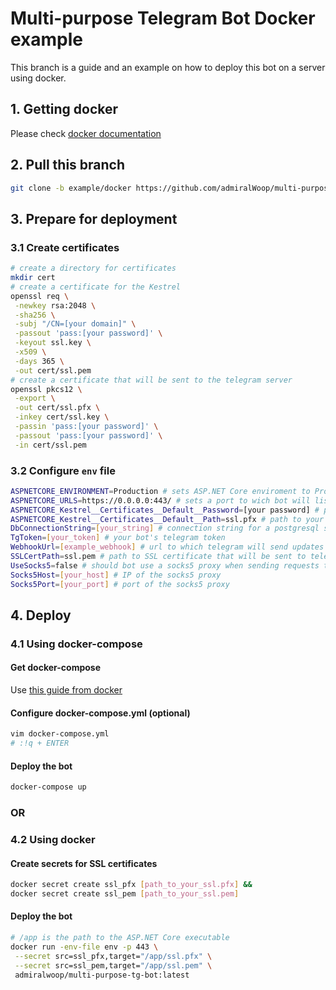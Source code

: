 # Multi-purpose Telegram Bot Docker example
This branch is a guide and an example on how to deploy this bot on a server using docker.

## 1. Getting docker
Please check [docker documentation](https://docs.docker.com/get-started/)
## 2. Pull this branch
```bash
git clone -b example/docker https://github.com/admiralWoop/multi-purpose-tg-bot.git
```
## 3. Prepare for deployment
### 3.1 Create certificates
```bash
# create a directory for certificates
mkdir cert
# create a certificate for the Kestrel
openssl req \
 -newkey rsa:2048 \
 -sha256 \
 -subj "/CN=[your domain]" \
 -passout 'pass:[your password]' \
 -keyout ssl.key \
 -x509 \
 -days 365 \
 -out cert/ssl.pem
# create a certificate that will be sent to the telegram server
openssl pkcs12 \
 -export \
 -out cert/ssl.pfx \
 -inkey cert/ssl.key \
 -passin 'pass:[your password]' \
 -passout 'pass:[your password]' \
 -in cert/ssl.pem
```
### 3.2 Configure `env` file
```bash
ASPNETCORE_ENVIRONMENT=Production # sets ASP.NET Core enviroment to Production
ASPNETCORE_URLS=https://0.0.0.0:443/ # sets a port to wich bot will listen to
ASPNETCORE_Kestrel__Certificates__Default__Password=[your password] # password for your SSL sertcificate
ASPNETCORE_Kestrel__Certificates__Default__Path=ssl.pfx # path to your SSL certificate for HTTPS
DbConnectionString=[your_string] # connection string for a postgresql server
TgToken=[your_token] # your bot's telegram token
WebhookUrl=[example_webhook] # url to which telegram will send updates
SSLCertPath=ssl.pem # path to SSL certificate that will be sent to telegram (see https://core.telegram.org/bots/self-signed)
UseSocks5=false # should bot use a socks5 proxy when sending requests to telegram or not
Socks5Host=[your_host] # IP of the socks5 proxy
Socks5Port=[your_port] # port of the socks5 proxy
```
## 4. Deploy
### 4.1 Using docker-compose
#### Get docker-compose
Use [this guide from docker](https://docs.docker.com/compose/install/)
#### Configure docker-compose.yml (optional)
```bash
vim docker-compose.yml
# :!q + ENTER
```
#### Deploy the bot
```bash 
docker-compose up
```
### OR
### 4.2 Using docker
#### Create secrets for SSL certificates
```bash
docker secret create ssl_pfx [path_to_your_ssl.pfx] &&
docker secret create ssl_pem [path_to_your_ssl.pem]
```
#### Deploy the bot
```bash
# /app is the path to the ASP.NET Core executable
docker run -env-file env -p 443 \
 --secret src=ssl_pfx,target="/app/ssl.pfx" \
 --secret src=ssl_pem,target="/app/ssl.pem" \
 admiralwoop/multi-purpose-tg-bot:latest
```